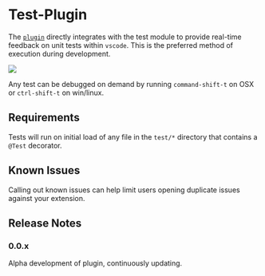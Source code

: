Test-Plugin
===

The [`plugin`](https://marketplace.visualstudio.com/items?itemName=arcsine.travetto-test-plugin) directly integrates with the test module to provide real-time feedback on unit tests within `vscode`.  This is the preferred method of execution during development.

<img src="https://travetto.github.io/assets/landing/testing.png">

Any test can be debugged on demand by running `command-shift-t` on OSX or `ctrl-shift-t` on win/linux. 

## Requirements

Tests will run on initial load of any file in the `test/*` directory that contains a `@Test` decorator. 

<div class="release-info">

## Known Issues

Calling out known issues can help limit users opening duplicate issues against your extension.

## Release Notes

### 0.0.x

Alpha development of plugin, continuously updating.

</div>